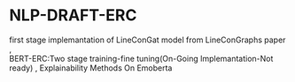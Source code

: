 # NLP-DRAFT-ERC
first stage implemantation of LineConGat model from LineConGraphs paper ,  
BERT-ERC:Two stage training-fine tuning(On-Going Implemantation-Not ready) ,
Explainability Methods On Emoberta
